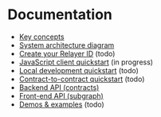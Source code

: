 # Documentation

- [Key concepts](../docs/key-concepts.md)
- [System architecture diagram](../docs/system-architecture.md)
- [Create your Relayer ID](../docs/get-relayer-id.md) (todo)
- [JavaScript client quickstart](../docs/js-client-quickstart.md) (in progress)
- [Local development quickstart](../docs/local-dev-quickstart.md) (todo)
- [Contract-to-contract quickstart](../docs/contract-to-contract-quickstart.md) (todo)
- [Backend API (contracts)](../docs/backend-api/index.md)
- [Front-end API (subgraph)](../docs/subgraph.md)
- [Demos & examples](../docs/examples.md) (todo)
